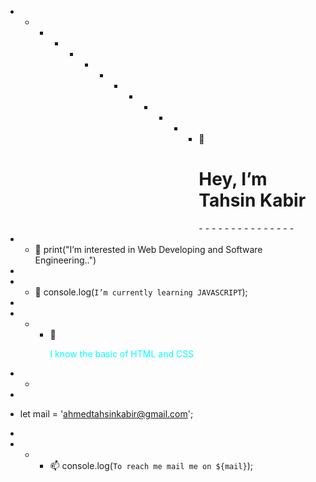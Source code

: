 -    -    -    -    -    -    -    -    -    -    -    -    -    👋 <h1>Hey, I’m Tahsin Kabir</h1>    -    -    -    -    -    -    -    -    -    -    -    -    -    -    -

-    -    👀 print("I’m interested in Web Developing and Software Engineering..")
-   
-    -  🌱 console.log(`I’m currently learning JAVASCRIPT`);
-
-    -    -  💞️ <p style="color: cyan">I know the basic of HTML and CSS</p>
-    -    
-
- let mail = 'ahmedtahsinkabir@gmail.com';
- 
-    -    -  📫 console.log(`To reach me mail me on ${mail}`);


<!---
ahmedtahsinkabir/ahmedtahsinkabir is a ✨ special ✨ repository because its `README.md` (this file) appears on your GitHub profile.
You can click the Preview link to take a look at your changes.
--->
